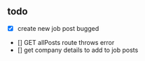 ## todo
- [X] create new job post bugged
- [] GET allPosts route throws error
- [] get company details to add to job posts